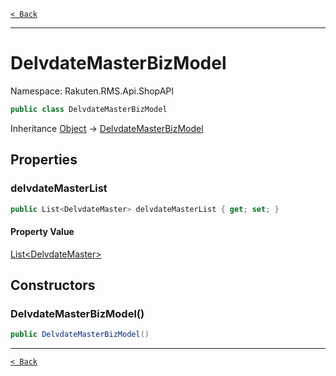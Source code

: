 [`< Back`](./)

---

# DelvdateMasterBizModel

Namespace: Rakuten.RMS.Api.ShopAPI

```csharp
public class DelvdateMasterBizModel
```

Inheritance [Object](https://docs.microsoft.com/en-us/dotnet/api/system.object) → [DelvdateMasterBizModel](./rakuten.rms.api.shopapi.delvdatemasterbizmodel)

## Properties

### **delvdateMasterList**

```csharp
public List<DelvdateMaster> delvdateMasterList { get; set; }
```

#### Property Value

[List&lt;DelvdateMaster&gt;](https://docs.microsoft.com/en-us/dotnet/api/system.collections.generic.list-1)<br>

## Constructors

### **DelvdateMasterBizModel()**

```csharp
public DelvdateMasterBizModel()
```

---

[`< Back`](./)
